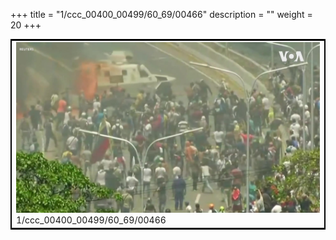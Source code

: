 +++
title = "1/ccc_00400_00499/60_69/00466"
description = ""
weight = 20
+++

<table style="border:2px solid black;max-width:800px;max-height:800px;" 
><tr><td>
<img class="center-fit-jpg"
src="/jpg_/aaa_20190430_NxaOmWaI8sI_00465.jpg">
1/ccc_00400_00499/60_69/00466
</img></td></tr></table>
